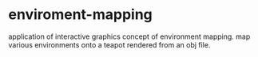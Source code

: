 # enviroment-mapping
application of interactive graphics concept of environment mapping.  map various environments onto a teapot rendered from an obj file.
